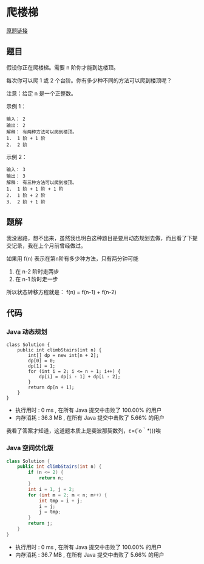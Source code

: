 # 爬楼梯

[原题链接](https://leetcode-cn.com/problems/climbing-stairs/)

## 题目

假设你正在爬楼梯。需要 n 阶你才能到达楼顶。

每次你可以爬 1 或 2 个台阶。你有多少种不同的方法可以爬到楼顶呢？

注意：给定 n 是一个正整数。

示例 1：
```text
输入： 2
输出： 2
解释： 有两种方法可以爬到楼顶。
1.  1 阶 + 1 阶
2.  2 阶
```

示例 2：
```text
输入： 3
输出： 3
解释： 有三种方法可以爬到楼顶。
1.  1 阶 + 1 阶 + 1 阶
2.  1 阶 + 2 阶
3.  2 阶 + 1 阶
```

## 题解

我没思路，想不出来，虽然我也明白这种题目是要用动态规划去做，而且看了下提交记录，我在上个月前曾经做过。

如果用 f(n) 表示在第n阶有多少种方法，只有两分钟可能
1. 在 n-2 阶时走两步
2. 在 n-1 阶时走一步

所以状态转移方程就是： f(n) = f(n-1) + f(n-2)

## 代码

### Java 动态规划

```text
class Solution {
    public int climbStairs(int n) {
        int[] dp = new int[n + 2];
        dp[0] = 0;
        dp[1] = 1;
        for (int i = 2; i <= n + 1; i++) {
            dp[i] = dp[i - 1] + dp[i - 2];
        }
        return dp[n + 1];
    }
}
```

- 执行用时 : 0 ms , 在所有 Java 提交中击败了 100.00% 的用户 
- 内存消耗 : 36.3 MB , 在所有 Java 提交中击败了 5.66% 的用户

我看了答案才知道，这道题本质上是斐波那契数列，ε=(´ο｀*)))唉

### Java 空间优化版

```java
class Solution {
    public int climbStairs(int n) {
        if (n <= 2) {
            return n;
        }
        int i = 1, j = 2;
        for (int m = 2; m < n; m++) {
            int tmp = i + j;
            i = j;
            j = tmp;
        }
        return j;
    }
}
```

- 执行用时 : 0 ms , 在所有 Java 提交中击败了 100.00% 的用户 
- 内存消耗 : 36.7 MB , 在所有 Java 提交中击败了 5.66% 的用户

